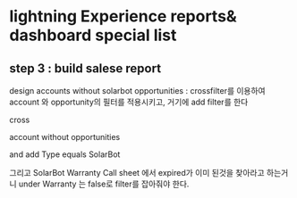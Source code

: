 # lightning Experience reports& dashboard special list

 

## step 3 : build salese report

 design accounts without solarbot opportunities : 
crossfilter를 이용하여 account 와 opportunity의 필터를 적용시키고, 거기에 add filter를 한다

cross

 account without opportunities 

and add
Type equals SolarBot 

그리고 SolarBot Warranty Call sheet 에서 expired가 이미 된것을 찾아라고 하는거니
under Warranty 는 false로 filter를 잡아줘야 한다.
